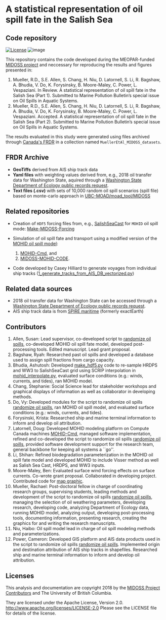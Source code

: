 # A statistical representation of oil spill fate in the Salish Sea  <br />

Code repository <br />
---
[![License](https://img.shields.io/badge/License-Apache_2.0-blue.svg)](https://opensource.org/licenses/Apache-2.0)
![image](https://github.com/MIDOSS/MuellerEtAl_MIDOSS_paper/assets/59846131/ac188cfe-d502-4048-96aa-2eff284e3b20)


This repository contains the code developed during the MEOPAR-funded [MIDOSS project](https://midoss-docs.readthedocs.io/en/latest/index.html) and neccessary for reproducing the results and figures presented in: 

1. Mueller, R.D., S.E. Allen, S. Chang, H. Niu, D. Latornell, S. Li, R. Bagshaw, A. Bhudia, V. Do, K. Forysinsky, B. Moore-Maley, C. Power, L. Vespaziani. In Review. A statistical representation of oil spill fate in the Salish Sea (Part 1). Submitted to Marine Pollution Bulletin’s special issue on Oil Spills in Aquatic Systems.  
2. Mueller, R.D., S.E. Allen, S. Chang, H. Niu, D. Latornell, S. Li, R. Bagshaw, A. Bhudia, V. Do, K. Forysinsky, B. Moore-Maley, C. Power, L. Vespaziani. Accepted. A statistical representation of oil spill fate in the Salish Sea (Part 2). Submitted to Marine Pollution Bulletin’s special issue on Oil Spills in Aquatic Systems.  

The results evaluated in this study were generated using files archived through [Canada's FRDR](https://www.frdr-dfdr.ca/repo/?locale=en) in a collection named `MuellerEtAl_MIDOSS_datasets`.  

## FRDR Archive 
- **GeoTiffs** derived from AIS ship track data
- **Yaml files** with weighting values derived from, e.g., 2018 oil transfer data for Washington State, aquired through a [Washington State Department of Ecology public records request](https://ecology.wa.gov/footer-pages/public-records-requests). 
- **Text files (.csv)** with sets of 10,000 random oil spill scenarios (spill file) based on monte-carlo approach in [UBC-MOAD/moad_tool/MIDOSS](https://github.com/UBC-MOAD/moad_tools/tree/main/moad_tools/midoss)

## Related repositories
- Creation of `HDF5` forcing files from, e.g., [SalishSeaCast](https://salishsea.eos.ubc.ca/erddap/index.html) for `MOHID` oil spill mode: [Make-MIDOSS-Forcing](https://github.com/MIDOSS/Make-MIDOSS-Forcing)
- Simulation of oil spill fate and transport using a modified version of the [MOHID oil spill model](http://www.mohid.com):
  
    1. [MOHID-Cmd](https://github.com/MIDOSS/MOHID-Cmd?tab=readme-ov-file#license), and
    2. [MIDOSS-MOHID-CODE](https://github.com/MIDOSS/MIDOSS-MOHID-CODE).
- Code developed by Casey Hilliard to generate voyages from individual ship tracks ([1_generate_tracks_from_AIS_DB_vectorized.py](https://github.com/casey-h/MEOPAR_AIS/blob/master/02_Segment_Development/1_generate_tracks_from_AIS_DB_vectorized.py))

## Related data sources
- 2018 oil transfer data for Washington State can be accessed through a [Washington State Department of Ecology public records request](https://ecology.wa.gov/footer-pages/public-records-requests).
- AIS ship track data is from [SPIRE maritime](https://spire.com/maritime/) (formerly exactEarth)

## Contributors
1. Allen, Susan: Lead supervisor, co-developed script to [randomize oil spills](https://github.com/MIDOSS/MuellerEtAl_MIDOSS_paper/blob/main/moad_tools/random_oil_spills.py), co-developed MOHID oil spill fate model, developed post-processing tools. Edited manuscript. Lead grant proposal.
2. Bagshaw, Ryah: Researched past oil spills and developed a database used to assign spill fractions from cargo capacity.
3. Bhudia, Ashutosh: Developed [make_hdf5.py](https://github.com/MIDOSS/Make-MIDOSS-Forcing/blob/main/make_midoss_forcing/make_hdf5.py) code to re-sample HRDPS and WW3 to SalishSeaCast grid using SCRIP interpolation in [mohid_interpolate.py](https://github.com/MIDOSS/Make-MIDOSS-Forcing/blob/main/make_midoss_forcing/mohid_interpolate.py), evaluated surface conditions (e.g.: winds, currents, and tides), ran MOHID model.
4. Chang, Stephanie:  Social Science lead for stakeholder workshops and graphical displays of information as well as collaborator in developing methods. 
5. Do, Vy: Developed modules for the script to randomize oil spills [randomize oil spills](https://github.com/MIDOSS/MuellerEtAl_MIDOSS_paper/blob/main/moad_tools/random_oil_spills.py), ran MOHID oil spill model, and evaluated surface conditions (e.g.: winds, currents, and tides).
6. Forysinski, Krista: Researched ship and marine terminal information to inform and develop oil attribution.
7. Latornell, Doug: Developed MOHID modeling platform on Compute Canada machines [MOHID-Cmd](https://github.com/MIDOSS/MOHID-Cmd), managed software implementation, refined and co-developed the script to randomize oil spills [randomize oil spills](https://github.com/MIDOSS/MuellerEtAl_MIDOSS_paper/blob/main/moad_tools/random_oil_spills.py), provided software development support for the research team, general backbone for keeping all systems a ``go''.
8. Li, Shihan: Refined biodegradation parameterization in the MOHID oil spill fate model and developed MOHID to include Visser method as well as Salish Sea Cast, HRDPS, and WW3 inputs.
9. Moore-Maley, Ben: Evaluated surface wind forcing effects on surface currents.  Co-wrote grant proposal. Collaborated in developing project. Contributed code for [map graphic](https://github.com/MIDOSS/MuellerEtAl_MIDOSS_paper/blob/main/notebooks/Figure1_DomainMap.ipynb). 
10. Mueller, Rachael: Post-doctoral fellow in charge of coordinating research groups, supervising students, leading methods and development of the script to randomize oil spills [randomize oil spills](https://github.com/MIDOSS/MuellerEtAl_MIDOSS_paper/blob/main/moad_tools/random_oil_spills.py), managing the selection of oil weathering parameters, developing research, developing code, analyzing Department of Ecology data, running MOHID model, analyzing output, developing post-processing tools, documenting information, presenting research, creating the graphics for and writing the research manuscripts.
11. Niu, Haibo: Oil spill model lead in charge of oil spill modeling methods and parameterizations. 
12. Power, Cameron: Developed GIS platform and AIS data products used in the script to randomize oil spills [randomize oil spills](https://github.com/MIDOSS/MuellerEtAl_MIDOSS_paper/blob/main/moad_tools/random_oil_spills.py). Implemented origin and destination attribution of AIS ship tracks in shapefiles. Researched ship and marine terminal information to inform and develop oil attribution.

## Licenses

This analysis and documentation are copyright 2018 by the [MIDOSS Project Contributors](https://midoss-docs.readthedocs.io/en/latest/CONTRIBUTORS.html) and The University of British Columbia.

They are licensed under the Apache License, Version 2.0.
http://www.apache.org/licenses/LICENSE-2.0
Please see the LICENSE file for details of the license.

